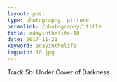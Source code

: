 ```yaml
---
layout: post
type: photography, picture
permalink: /photography/:title
title: adayinthelife-10
date: 2017-11-21
keyword: adayinthelife
imgpath: 10.jpg
---
```


Track 5b: Under Cover of Darkness
